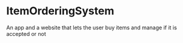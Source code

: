 # ItemOrderingSystem
An app and a website that lets the user buy items and manage if it is accepted or not
